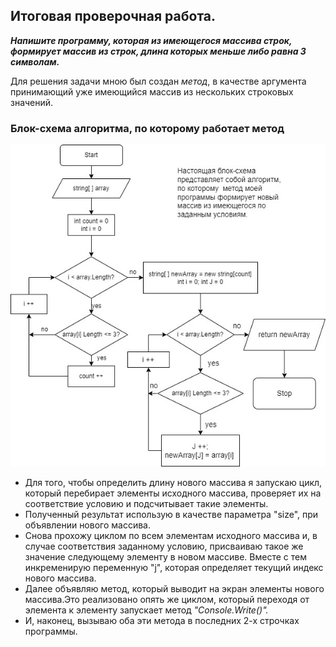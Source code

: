 ## Итоговая проверочная работа.
_**Напишите программу, которая из имеющегося массива строк,
формирует массив из строк, длина которых меньше либо равна 3 символам.**_

 Для решения задачи мною был создан *метод*, в качестве аргумента принимающий уже имеющийся массив из нескольких строковых значений.
### Блок-схема алгоритма, по которому работает метод 
![Блок-схема](блок-схема.jpg)

* Для того, чтобы определить длину нового массива я запускаю цикл, который перебирает элементы исходного массива, проверяет их на соответствие условию
и подсчитывает такие элементы.
 * Полученный результат использую в качестве параметра "size", при объявлении нового массива. 
 * Снова прохожу циклом
по всем элементам исходного массива и, в случае соответствия заданному условию, присваиваю такое же значение следующему элементу в новом массиве.
Вместе с тем инкременирую переменную "j", которая определяет текущий индекс нового массива.
* Далее объявляю метод, который выводит на экран элементы нового массива.Это реализовано опять же циклом, который переходя от элемента к элементу запускает метод *"Console.Write()".*
* И, наконец, вызываю оба эти метода в последних 2-х строчках программы.

